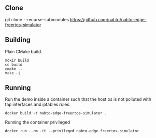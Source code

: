 

## Clone

git clone --recurse-submodules https://github.com/nabto/nabto-edge-freertos-simulator

## Building

Plain CMake build.

```
mdkir build
cd build
cmake ..
make -j
```

## Running

Run the demo inside a container such that the host os is not polluted with tap interfaces and iptables rules.

```
docker build -t nabto-edge-freertos-simulator .
```

Running the container privileged

```
docker run --rm -it --privileged nabto-edge-freertos-simulator
```